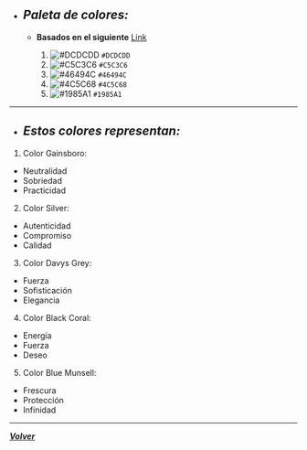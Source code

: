 + ## _Paleta de colores:_
   
     - __Basados en el siguiente__ [Link](https://coolors.co/dcdcdd-c5c3c6-46494c-4c5c68-1985a1)

         
        1. ![#DCDCDD](https://via.placeholder.com/15/DCDCDD/000000?text=+) `#DCDCDD`
        2. ![#C5C3C6](https://via.placeholder.com/15/C5C3C6/000000?text=+) `#C5C3C6`
        3. ![#46494C](https://via.placeholder.com/15/46494C/000000?text=+) `#46494C`
        4. ![#4C5C68](https://via.placeholder.com/15/4C5C68/000000?text=+) `#4C5C68`
        5. ![#1985A1](https://via.placeholder.com/15/1985A1/000000?text=+) `#1985A1`
        
-----------------------
        
+ ## _Estos colores representan:_
        
1. Color Gainsboro:
- Neutralidad 
- Sobriedad 
- Practicidad

2. Color Silver:
- Autenticidad 
- Compromiso 
- Calidad

3. Color Davys Grey:
- Fuerza 
- Sofisticación 
- Elegancia

4. Color Black Coral:
- Energía
- Fuerza
- Deseo

5. Color Blue Munsell:
- Frescura 
- Protección 
- Infinidad
     
-----

[***Volver***](https://github.com/SebastianRaiquenParisi/proyectoIntegradorEquipo12)

